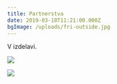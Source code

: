 ```yaml
---
title: Partnerstva
date: 2019-03-18T11:21:00.000Z
bgImage: /uploads/fri-outside.jpg
---
```

V izdelavi.

![](/uploads/56448930_421962581904506_55914955160944640_o.jpg)

![](/uploads/59219979_435013450599419_6643752796988375040_o.jpg)
